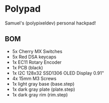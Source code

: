 # Polypad
Samuel's (polypixeldev) personal hackpad!

## BOM
- 5x Cherry MX Switches
- 5x Red DSA keycaps
- 1x EC11 Rotary Encoder
- 1x PCB (black)
- 1x I2C 128x32 SSD1306 OLED Display 0.91"
- 4x 15mm M3 Screws
- 1x light gray base (base.step)
- 1x dark gray plate (plate.step)
- 1x dark gray rim (rim.step)
